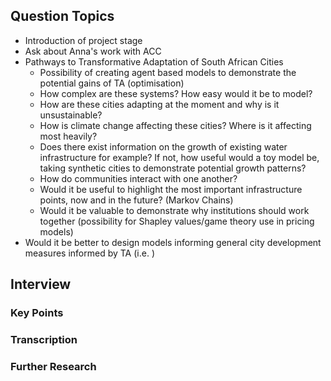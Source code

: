 ## Question Topics

- Introduction of project stage
- Ask about Anna's work with ACC
- Pathways to Transformative Adaptation of South African Cities
	- Possibility of creating agent based models to demonstrate the potential gains of TA (optimisation)
	- How complex are these systems? How easy would it be to model?
	- How are these cities adapting at the moment and why is it unsustainable?
	- How is climate change affecting these cities? Where is it affecting most heavily?
	- Does there exist information on the growth of existing water infrastructure for example? If not, how useful would a toy model be, taking synthetic cities to demonstrate potential growth patterns?
	- How do communities interact with one another?
	- Would it be useful to highlight the most important infrastructure points, now and in the future? (Markov Chains)
	- Would it be valuable to demonstrate why institutions should work together (possibility for Shapley values/game theory use in pricing models)
- Would it be better to design models informing general city development measures informed by TA (i.e. )

## Interview
### Key Points

### Transcription

### Further Research
